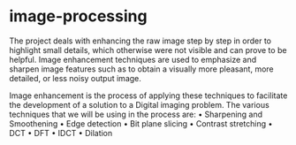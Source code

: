 # image-processing
The project deals with enhancing the raw image step by step in order to highlight small details, which otherwise were not visible and can prove to be helpful. Image enhancement techniques are used to emphasize and sharpen image features such as to obtain a visually more pleasant, more detailed, or less noisy output image.

Image enhancement is the process of applying these techniques to facilitate  the development of a solution to a Digital imaging problem. The various     techniques that we will be using in the process are:
•	Sharpening and Smoothening
•	Edge detection
•	Bit plane slicing
•	Contrast stretching
•	DCT
•	DFT
•	IDCT
•	Dilation
